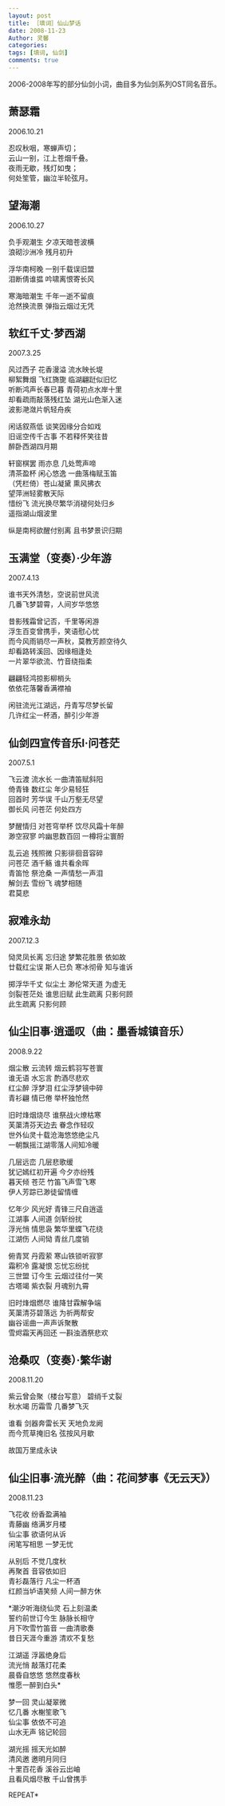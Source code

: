 ```yaml
---
layout: post
title: ［填词］仙山梦话
date: 2008-11-23
Author: 灵馨
categories: 
tags: [填词, 仙剑]
comments: true
---
```

2006-2008年写的部分仙剑小词，曲目多为仙剑系列OST同名音乐。  


##  萧瑟霜  
  
2006.10.21  
  
忍叹秋咽，寒蝉声切；  
云山一别，江上苍烟千叠。  
夜雨无歇，残灯如曳；  
何处笙管，幽泣半轮弦月。  
  
  
##  望海潮  
  
2006.10.27  
  
负手观潮生 夕凉天暗苍波横  
浪砌沙洲冷 残月初升  
  
浮华南柯晚 一别千载误旧盟  
泪断倩谁揾 吟啸离恨寄长风  
  
寒海暗潮生 千年一逝不留痕  
沧然换流景 弹指云烟过无凭  
  
  
##  软红千丈·梦西湖  
  
2007.3.25  
  
风过西子 花香漫溢 流水映长堤  
柳絮舞烟 飞红旖旎 临湖翩跹似旧忆  
听断鸿声长春已暮 青荷初点水岸十里  
却看疏雨敲落残红坠 湖光山色渐入迷  
波影滟潋片帆轻舟疾  
  
闲话叙燕低 谈笑因缘分合如戏  
旧谣空传千古事 不若释怀笑往昔  
醉卧西湖四月期  
  
轩窗棋罢 雨亦息 几处莺声啼  
清茶盈杯 闲心悠逸 一曲落梅赋玉笛  
（凭栏倚）苍山凝黛 熏风拂衣  
望萍洲轻雾散天际  
惜纷飞 流光换尽繁华消褪何处归乡  
遥指湖山烟波里  
  
纵是南柯欲醒付别离 且书梦景识归期  
  
  
##  玉满堂（变奏）·少年游  
  
2007.4.13  
  
谁书天外清愁，空说前世风流  
几番飞梦碧霄，人间岁华悠悠  
  
昔影残霜曾记否，千里等闲游  
浮生百变曾携手，笑语慰心忧  
而今风雨销尽一声秋，莫教芳颜空待久  
却看路转溪回、因缘相逢处  
一片翠华欲流、竹音绕指柔  
  
翩翩轻鸿掠影柳梢头  
依依花落馨香满襟袖  
  
闲驻流光江湖远，丹青写尽梦长留  
几许红尘一杯酒，醉引少年游  
  
  
##  仙剑四宣传音乐I·问苍茫  
  
2007.5.1  
  
飞云渡 流水长 一曲清笛赋斜阳  
倚青锋 数红尘 年少易轻狂  
回首时 芳华误 千山万壑无尽望  
御长风 问苍茫 何处四方  
  
梦醒情归 对苍穹举杯 饮尽风霜十年醉  
渺空寂寥 吟幽思数百回 一樽将尘寰酹  
  
乱云追 残照微 只影徘徊音容碎  
问苍茫 酒千觞 谁共看余晖  
青笛怆 祭沧桑 一声情愁一声泪  
解剑去 雪纷飞 魂梦相随  
君莫悲  
  
  
##  寂难永劫  
  
2007.12.3  
  
恸灵凤长离 忘归途 梦繁花胜景 依如故  
廿载红尘误 斯人已负 寒冰彻骨 知与谁诉  
  
掷浮华千丈 似尘土 渺伦常天道 为虚无  
剑裂苍茫处 谁思旧赋 此生疏离 只影何顾  
此生疏离 只影何顾  
  
  
##  仙尘旧事·逍遥叹（曲：墨香城镇音乐）  
  
2008.9.22  
  
烟尘散 云流转 烟云鹤羽写苍寰  
谁无语 水忘言 酌酒尽悲欢  
红尘醉 浮梦泪 红尘浮梦镜中碎  
青衫翩 情已倦 举杯独怆然  
  
旧时烽烟烧尽 谁祭战火燎枯寒  
芙蕖清芬天边去 眷念作轻叹  
世外仙灵十载沧海悠悠绝尘凡  
一朝飘摇江湖零落人间知冷暖  
  
几层远峦 几层悲歌缓  
犹记嫣红初开遍 今夕亦纷残  
暮天倾 苍茫 竹笛飞声雪飞寒  
伊人芳踪已渺徒留情缠  
  
忆年少 风光好 青锋三尺自逍遥  
江湖事 人间道 剑斩纷扰  
浮光悄 情思袅 繁华里蝶飞花绕  
江湖伤 人间恸 青丝几度销  
  
俯青冥 丹霞萦 寒山铁锁听寂寥  
霜积冷 露凝恨 忘忧忘纷扰  
三世盟 订今生 云烟过往付一笑  
古塔竭 紫衣裂 月魂别九霄  
  
旧时烽烟燃尽 谁降甘霖解争端  
芙蕖清芬碧落远 为祈两帮安  
幽谷谣曲一声声诉聚散  
雪烬霜天再回还 一斟浊酒祭悲欢  
  
  
##  沧桑叹（变奏）·繁华谢  
  
2008.11.20  
  
紫云曾会聚（楼台写意） 碧绡千丈裂  
秋水竭 历霜雪 几番梦飞灭  
  
谁看 剑器奔雷长天 天地负龙阙  
而今荒草掩旧名 弦按风月歇  
  
故国万里成永诀  
  
  
##  仙尘旧事·流光醉（曲：花间梦事《无云天》）  
  
2008.11.23  
  
飞花收 纷香盈满袖  
青藤幽 络满岁月楼  
仙尘事 欲语何从诉  
闲笔写相思 一梦无忧  
  
从别后 不觉几度秋  
再聚首 音容依如旧  
青衫磊落行 凡尘一杯酒  
红颜当垆语笑频 人间一醉方休  
  
*潮汐听海绕仙灵 石上刻温柔  
誓约前世订今生 脉脉长相守  
月下吹雪竹笛音 一曲清歌奏  
昔日天涯今重游 清欢不复愁  
  
江湖遥 浮嚣绝身后  
流光悄 敲落灯花柔  
晨昏自悠悠 悠然度春秋  
惟愿一醉到白头*  
  
  
梦一回 灵山凝翠微  
忆几番 水榭笙歌飞  
仙尘事 依依不可追  
山水无声 铭记轮回  
  
湖光摇 摇天光如醉  
清风邀 邀明月同归  
十里百花香 溪谷云出岫  
且看风烟尽散 千山曾携手  
  
REPEAT*  
